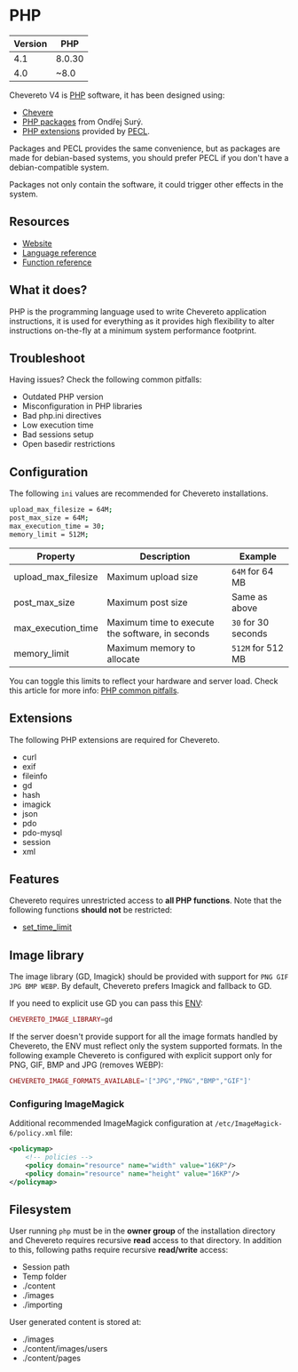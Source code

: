 # PHP

| Version | PHP    |
| ------- | ------ |
| 4.1     | 8.0.30 |
| 4.0     | ~8.0   |

Chevereto V4 is [PHP](https://php.net/) software, it has been designed using:

* [Chevere](https://chevere.org/)
* [PHP packages](https://deb.sury.org/) from Ondřej Surý.
* [PHP extensions](https://www.php.net/manual/en/extensions.membership.php) provided by [PECL](https://pecl.php.net/).

Packages and PECL provides the same convenience, but as packages are made for debian-based systems, you should prefer PECL if you don't have a debian-compatible system.

Packages not only contain the software, it could trigger other effects in the system.

## Resources

* [Website](https://php.net)
* [Language reference](https://php.net/langref)
* [Function reference](https://php.net/funcref)

## What it does?

PHP is the programming language used to write Chevereto application instructions, it is used for everything as it provides high flexibility to alter instructions on-the-fly at a minimum system performance footprint.

## Troubleshoot

Having issues? Check the following common pitfalls:

* Outdated PHP version
* Misconfiguration in PHP libraries
* Bad php.ini directives
* Low execution time
* Bad sessions setup
* Open basedir restrictions

## Configuration

The following `ini` values are recommended for Chevereto installations.

```sh
upload_max_filesize = 64M;
post_max_size = 64M;
max_execution_time = 30;
memory_limit = 512M;
```

| Property            | Description                                      | Example             |
| ------------------- | ------------------------------------------------ | ------------------- |
| upload_max_filesize | Maximum upload size                              | `64M` for 64 MB     |
| post_max_size       | Maximum post size                                | Same as above       |
| max_execution_time  | Maximum time to execute the software, in seconds | `30` for 30 seconds |
| memory_limit        | Maximum memory to allocate                       | `512M` for 512 MB   |

You can toggle this limits to reflect your hardware and server load. Check this article for more info: [PHP common pitfalls](http://www.php.net/manual/en/features.file-upload.common-pitfalls.php).

## Extensions

The following PHP extensions are required for Chevereto.

* curl
* exif
* fileinfo
* gd
* hash
* imagick
* json
* pdo
* pdo-mysql
* session
* xml

## Features

Chevereto requires unrestricted access to **all PHP functions**. Note that the following functions **should not** be restricted:

* [set_time_limit](https://www.php.net/set-time-limit)

## Image library

The image library (GD, Imagick) should be provided with support for `PNG GIF JPG BMP WEBP`. By default, Chevereto prefers Imagick and fallback to GD.

If you need to explicit use GD you can pass this [ENV](../configuration/environment.md#image-handling-variables):

```php
CHEVERETO_IMAGE_LIBRARY=gd
```

If the server doesn't provide support for all the image formats handled by Chevereto, the ENV must reflect only the system supported formats. In the following example Chevereto is configured with explicit support only for PNG, GIF, BMP and JPG (removes WEBP):

```php
CHEVERETO_IMAGE_FORMATS_AVAILABLE='["JPG","PNG","BMP","GIF"]'
```

### Configuring ImageMagick

Additional recommended ImageMagick configuration at `/etc/ImageMagick-6/policy.xml` file:

```xml
<policymap>
    <!-- policies -->
    <policy domain="resource" name="width" value="16KP"/>
    <policy domain="resource" name="height" value="16KP"/>
</policymap>
```

## Filesystem

User running `php` must be in the **owner group** of the installation directory and Chevereto requires recursive **read** access to that directory. In addition to this, following paths require recursive **read/write** access:

* Session path
* Temp folder
* ./content
* ./images
* ./importing

User generated content is stored at:

* ./images
* ./content/images/users
* ./content/pages
